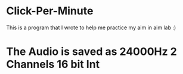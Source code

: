 # Click-Per-Minute
This is a program that I wrote to help me practice my aim in aim lab :)

# The Audio is saved as 24000Hz 2 Channels 16 bit Int
